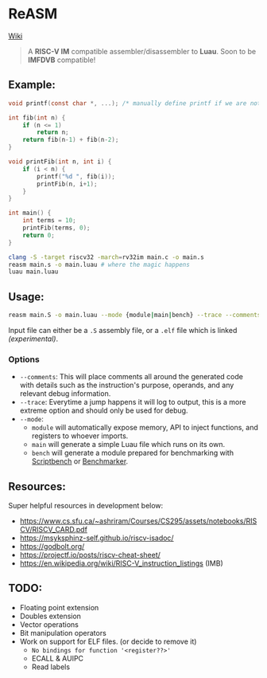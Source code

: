 # ReASM
[Wiki](https://github.com/AsynchronousAI/reasm/wiki)
> A **RISC-V IM** compatible assembler/disassembler to **Luau**. Soon to be **IMFDVB** compatible!

## Example:
```c
void printf(const char *, ...); /* manually define printf if we are not using stdlib.h */

int fib(int n) {
    if (n <= 1)
        return n;
    return fib(n-1) + fib(n-2);
}

void printFib(int n, int i) {
    if (i < n) {
        printf("%d ", fib(i));
        printFib(n, i+1);
    }
}

int main() {
    int terms = 10;
    printFib(terms, 0);
    return 0;
}
```
```bash
clang -S -target riscv32 -march=rv32im main.c -o main.s
reasm main.s -o main.luau # where the magic happens
luau main.luau
```

## Usage:
```bash
reasm main.S -o main.luau --mode {module|main|bench} --trace --comments
```

Input file can either be a `.S` assembly file, or a `.elf` file which is linked *(experimental)*.

### Options
- `--comments`: This will place comments all around the generated code with details such as the instruction's purpose, operands, and any relevant debug information.
- `--trace`: Everytime a jump happens it will log to output, this is a more extreme option and should only be used for debug.
- `--mode`:
  * `module` will automatically expose memory, API to inject functions, and registers to whoever imports.
  * `main` will generate a simple Luau file which runs on its own.
  * `bench` will generate a module prepared for benchmarking with [Scriptbench](https://devforum.roblox.com/t/scriptbench-free-opensource-heavy-duty-benchmarker/3815286) or [Benchmarker](https://devforum.roblox.com/t/benchmarker-plugin-compare-function-speeds-with-graphs-percentiles-and-more/829912).

## Resources:
Super helpful resources in development below:
- https://www.cs.sfu.ca/~ashriram/Courses/CS295/assets/notebooks/RISCV/RISCV_CARD.pdf
- https://msyksphinz-self.github.io/riscv-isadoc/
- https://godbolt.org/
- https://projectf.io/posts/riscv-cheat-sheet/
- https://en.wikipedia.org/wiki/RISC-V_instruction_listings (IMB)


## TODO:
- Floating point extension
- Doubles extension
- Vector operations
- Bit manipulation operators
- Work on support for ELF files. (or decide to remove it)
  * `No bindings for function '<register??>'`
  * ECALL & AUIPC
  * Read labels
